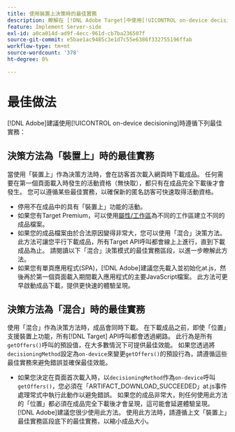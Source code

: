 ```yaml
---
title: 使用裝置上決策時的最佳實務
description: 瞭解在 [!DNL Adobe Target]中使用[!UICONTROL on-device decisioning]的最佳實務
feature: Implement Server-side
exl-id: a0ca014d-ad9f-4ecc-961d-cb7ba236507f
source-git-commit: e5bae1ac9485c3e1d7c55e6386f332755196ffab
workflow-type: tm+mt
source-wordcount: '378'
ht-degree: 0%

---
```


# 最佳做法

[!DNL Adobe]建議使用[!UICONTROL on-device decisioning]時遵循下列最佳實務：

## 決策方法為「裝置上」時的最佳實務

當使用「裝置上」作為決策方法時，會在訪客首次載入網頁時下載成品。 任何需要在第一個頁面載入時發生的活動資格（無快取），都只有在成品完全下載後才會發生。 您可以遵循某些最佳實務，以確保新的匿名訪客可快速取得活動資格。

* 停用不在成品中的具有「裝置上」功能的活動。
* 如果您有Target Premium，可以使用[屬性/工作區](https://experienceleague.adobe.com/docs/target/using/administer/manage-users/enterprise/property-channel.html?lang=zh-Hant&?lang=zh-Hant)為不同的工作區建立不同的成品檔案。
* 如果您的成品檔案由於合法原因變得非常大，您可以使用「混合」決策方法。 此方法可讓您平行下載成品，所有Target API呼叫都會線上上進行，直到下載成品為止。 請閱讀以下「混合」決策模式的最佳實務區段，以進一步瞭解此方法。
* 如果您有單頁應用程式(SPA)，[!DNL Adobe]建議您先載入並初始化at.js，然後再於第一個頁面載入期間載入應用程式的主要JavaScript檔案。 此方法可更早啟動成品下載，提供更快速的體驗呈現。

## 決策方法為「混合」時的最佳實務

使用「混合」作為決策方法時，成品會同時下載。 在下載成品之前，即使「位置」支援裝置上功能，所有[!DNL Target] API呼叫都會透過網路。 此行為是所有`getOffers()`呼叫的預設值，在大多數情況下可提供最佳效能。 如果您透過將`decisioningMethod`設定為`on-device`來變更`getOffers()`的預設行為，請遵循這些最佳實務來避免錯誤並確保最佳效能。

* 如果您決定在頁面首次載入時，以`decisioningMethod`作為`on-device`呼叫`getOffers()`，您必須在「ARTIFACT_DOWNLOAD_SUCCEEDED」at.js事件處理常式中執行此動作以避免錯誤。 如果您的成品非常大，則任何使用此方法的「位置」都必須在成品完全下載後才會呈現，這可能會延遲體驗呈現。 [!DNL Adobe]建議您很少使用此方法。 使用此方法時，請遵循上文「裝置上」最佳實務區段底下的最佳實務，以縮小成品大小。
